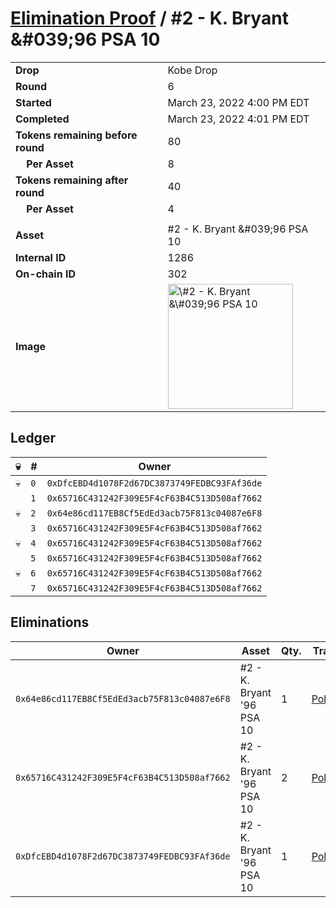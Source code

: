 # [Elimination Proof](./readme.md) / \#2 - K. Bryant &\#039;96 PSA 10

|                                       |                                                                                                                                                                                                      |
| ------------------------------------- | ---------------------------------------------------------------------------------------------------------------------------------------------------------------------------------------------------- |
| **Drop**                              | Kobe Drop                                                                                                                                                                                            |
| **Round**                             | 6                                                                                                                                                                                                    |
| **Started**                           | March 23, 2022 4:00 PM EDT                                                                                                                                                                           |
| **Completed**                         | March 23, 2022 4:01 PM EDT                                                                                                                                                                           |
| **Tokens remaining before round**     | 80                                                                                                                                                                                                   |
| **&nbsp;&nbsp;&nbsp;&nbsp;Per Asset** | 8                                                                                                                                                                                                    |
| **Tokens remaining after round**      | 40                                                                                                                                                                                                   |
| **&nbsp;&nbsp;&nbsp;&nbsp;Per Asset** | 4                                                                                                                                                                                                    |
|                                       |                                                                                                                                                                                                      |
| **Asset**                             | \#2 - K. Bryant &\#039;96 PSA 10                                                                                                                                                                     |
| **Internal ID**                       | 1286                                                                                                                                                                                                 |
| **On-chain ID**                       | 302                                                                                                                                                                                                  |
| **Image**                             | <img src="https://tcdn.blokpax.com/95d5aeda-8511-4151-bd1e-2c4ebc54b903/880bbe24f4657d2b0f87079d88872f0121276465a4d1ff63e39121111a57a3e0.jpg" height="200" alt="\#2 - K. Bryant &\#039;96 PSA 10" /> |

## Ledger

| 💀  | #   | Owner                                        |
| --- | --- | -------------------------------------------- |
| 💀  | `0` | `0xDfcEBD4d1078F2d67DC3873749FEDBC93FAf36de` |
|     | `1` | `0x65716C431242F309E5F4cF63B4C513D508af7662` |
| 💀  | `2` | `0x64e86cd117EB8Cf5EdEd3acb75F813c04087e6F8` |
|     | `3` | `0x65716C431242F309E5F4cF63B4C513D508af7662` |
| 💀  | `4` | `0x65716C431242F309E5F4cF63B4C513D508af7662` |
|     | `5` | `0x65716C431242F309E5F4cF63B4C513D508af7662` |
| 💀  | `6` | `0x65716C431242F309E5F4cF63B4C513D508af7662` |
|     | `7` | `0x65716C431242F309E5F4cF63B4C513D508af7662` |

## Eliminations

| Owner                                        | Asset                      | Qty. | Transaction                                                                                                  |
| -------------------------------------------- | -------------------------- | ---- | ------------------------------------------------------------------------------------------------------------ |
| `0x64e86cd117EB8Cf5EdEd3acb75F813c04087e6F8` | \#2 - K. Bryant '96 PSA 10 | 1    | [Polygonscan](https://polygonscan.com/tx/0xb5299d8be31e9c264e18e67bed1e123317a00d4e0449bf9e64856e45b05c085d) |
| `0x65716C431242F309E5F4cF63B4C513D508af7662` | \#2 - K. Bryant '96 PSA 10 | 2    | [Polygonscan](https://polygonscan.com/tx/0x9d22f50749bc16ddac009061daab15059d75ce7b10f3f8430235239ac9163d2a) |
| `0xDfcEBD4d1078F2d67DC3873749FEDBC93FAf36de` | \#2 - K. Bryant '96 PSA 10 | 1    | [Polygonscan](https://polygonscan.com/tx/0x20dad6b5414d5ac9a35ede6ba0da140bedf65db4141c6d0758aae82e0d518eeb) |
